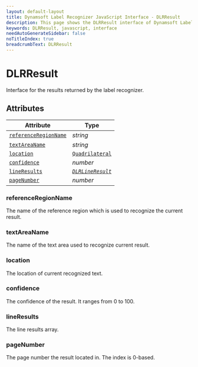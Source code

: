 ```yaml
---
layout: default-layout
title: Dynamsoft Label Recognizer JavaScript Interface - DLRResult
description: This page shows the DLRResult interface of Dynamsoft Label Recognizer for JavaScript.
keywords: DLRResult, javascript, interface
needAutoGenerateSidebar: false
noTitleIndex: true
breadcrumbText: DLRResult
---
```


# DLRResult

Interface for the results returned by the label recognizer.

## Attributes

  
| Attribute | Type |
|---------- | ---- |
| [ `referenceRegionName` ](#referenceregionname) | *string* |
| [ `textAreaName` ](#textareaname) | *string* |
| [ `location` ](#location) | [ `Quadrilateral` ](quadrilateral.md) |
| [ `confidence` ](#confidence) | *number* |
| [ `lineResults` ](#lineresults) | *[ `DLRLineResult` ](dlr-line-result.md)* |
| [ `pageNumber` ](#pagenumber) | *number* |

<!--| [ `lineResultsCount` ](#lineresultscount) | *number* |-->

### referenceRegionName

The name of the reference region which is used to recognize the current result.

### textAreaName

The name of the text area used to recognize current result.

### location

The location of current recognized text.

### confidence

The confidence of the result. It ranges from 0 to 100.

<!--

### lineResultsCount

The line result count.
-->

### lineResults

The line results array.

### pageNumber

The page number the result located in. The index is 0-based.
